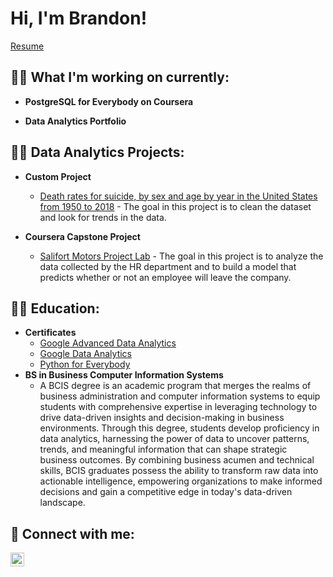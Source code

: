 <h1>Hi, I'm Brandon! </h1>

[Resume](https://github.com/BrandonEmery77/Brandonemery77.github.io/blob/main/Emery%2C%20Resume.pdf)

<h2>👨‍💻 What I'm working on currently:</h2>

- <b>PostgreSQL for Everybody on Coursera</b>

- <b>Data Analytics Portfolio</b>

<h2>👨‍💻 Data Analytics Projects:</h2>

- <b>Custom Project</b>
  - [Death rates for suicide, by sex and age by year in the United States from 1950 to 2018](https://github.com/BrandonEmery77/Death-rates/blob/main/Death_rates_by_suicide.ipynb) - The goal in this project is to clean the dataset and look for trends in the data.

- <b>Coursera Capstone Project</b>
  - [Salifort Motors Project Lab](https://github.com/BrandonEmery77/Salifort-Motors-Project-Lab/blob/main/Activity_%20Course%207%20Salifort%20Motors%20project%20lab.ipynb) - The goal in this project is to analyze the data collected by the HR department and to build a model that predicts whether or not an employee will leave the company.

<h2>👨‍💻 Education:</h2>

- <b>Certificates</b>
  - [Google Advanced Data Analytics](https://www.credly.com/badges/b6af02df-ab76-4d0b-9791-254bc51c3088/linked_in_profile)
  - [Google Data Analytics](https://www.credly.com/badges/c3e0c52a-e294-47b0-ba9a-0fc474d71755)
  - [Python for Everybody](https://www.coursera.org/account/accomplishments/specialization/FCLJTEACVLNE)
- <b>BS in Business Computer Information Systems</b>
  - A BCIS degree is an academic program that merges the realms of business administration and computer information systems to equip students with comprehensive expertise in leveraging technology to drive data-driven insights and decision-making in business environments. Through this degree, students develop proficiency in data analytics, harnessing the power of data to uncover patterns, trends, and meaningful information that can shape strategic business outcomes. By combining business acumen and technical skills, BCIS graduates possess the ability to transform raw data into actionable intelligence, empowering organizations to make informed decisions and gain a competitive edge in today's data-driven landscape.

 



<h2> 🤳 Connect with me:</h2>

[<img align="left" alt="brandonemery77 | LinkedIn" width="22px" src="https://cdn.jsdelivr.net/npm/simple-icons@v3/icons/linkedin.svg" />][linkedin]


[linkedin]: https://linkedin.com/in/brandonemery77

